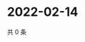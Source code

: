 # 2022-02-14

共 0 条

<!-- BEGIN WEIBO -->
<!-- 最后更新时间 Mon Feb 14 2022 20:02:32 GMT+0800 (China Standard Time) -->

<!-- END WEIBO -->
